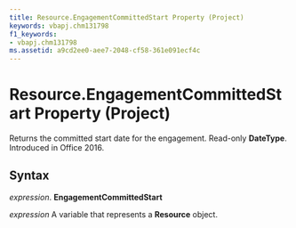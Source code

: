 ```yaml
---
title: Resource.EngagementCommittedStart Property (Project)
keywords: vbapj.chm131798
f1_keywords:
- vbapj.chm131798
ms.assetid: a9cd2ee0-aee7-2048-cf58-361e091ecf4c
---
```



# Resource.EngagementCommittedStart Property (Project)

Returns the committed start date for the engagement. Read-only  **DateType**. Introduced in Office 2016.


## Syntax

 _expression_. **EngagementCommittedStart**

 _expression_ A variable that represents a **Resource** object.


